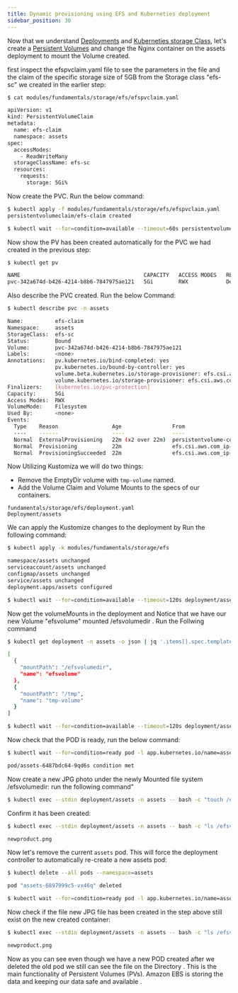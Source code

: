 ```yaml
---
title: Dynamic provisioning using EFS and Kuberneties deployment 
sidebar_position: 30
---
```


Now that we understand [Deployments](https://kubernetes.io/docs/concepts/workloads/controllers/deployment/) and [Kuberneties storage Class](https://kubernetes.io/docs/concepts/storage/storage-classes/), let's create a [Persistent Volumes](https://kubernetes.io/docs/concepts/storage/persistent-volumes/) and change the Nginx container on the assets deployment to mount the Volume created.

first inspect the efspvclaim.yaml file to see the parameters in the file and the claim of the specific storage size of 5GB from the Storage class "efs-sc" we created in the earlier step:

```bash
$ cat modules/fundamentals/storage/efs/efspvclaim.yaml 

apiVersion: v1
kind: PersistentVolumeClaim
metadata:
  name: efs-claim
  namespace: assets
spec:
  accessModes:
    - ReadWriteMany
  storageClassName: efs-sc
  resources:
    requests:
      storage: 5Gi%          
```
Now create the PVC. Run the below command:

```bash
$ kubectl apply -f modules/fundamentals/storage/efs/efspvclaim.yaml
persistentvolumeclaim/efs-claim created

$ kubectl wait --for=condition=available --timeout=60s persistentvolumeclaim/efs-claim -n assets
```

Now show the PV has been created automatically for the PVC we had created in the previous step:

```bash
$ kubectl get pv

NAME                                       CAPACITY   ACCESS MODES   RECLAIM POLICY   STATUS   CLAIM                                 STORAGECLASS   REASON   AGE
pvc-342a674d-b426-4214-b8b6-7847975ae121   5Gi        RWX            Delete           Bound    assets/efs-claim                      efs-sc                  2m33s
```
Also describe the PVC created. Run the below Command:

```bash
$ kubectl describe pvc -n assets

Name:          efs-claim
Namespace:     assets
StorageClass:  efs-sc
Status:        Bound
Volume:        pvc-342a674d-b426-4214-b8b6-7847975ae121
Labels:        <none>
Annotations:   pv.kubernetes.io/bind-completed: yes
               pv.kubernetes.io/bound-by-controller: yes
               volume.beta.kubernetes.io/storage-provisioner: efs.csi.aws.com
               volume.kubernetes.io/storage-provisioner: efs.csi.aws.com
Finalizers:    [kubernetes.io/pvc-protection]
Capacity:      5Gi
Access Modes:  RWX
VolumeMode:    Filesystem
Used By:       <none>
Events:
  Type    Reason                 Age                From                                                                               Message
  ----    ------                 ----               ----                                                                               -------
  Normal  ExternalProvisioning   22m (x2 over 22m)  persistentvolume-controller                                                        waiting for a volume to be created, either by external provisioner "efs.csi.aws.com" or manually created by system administrator
  Normal  Provisioning           22m                efs.csi.aws.com_ip-10-42-11-246.ec2.internal_1b9196ea-2586-49a6-87dd-5ce1d78c4c0d  External provisioner is provisioning volume for claim "assets/efs-claim"
  Normal  ProvisioningSucceeded  22m                efs.csi.aws.com_ip-10-42-11-246.ec2.internal_1b9196ea-2586-49a6-87dd-5ce1d78c4c0d  Successfully provisioned volume pvc-342a674d-b426-4214-b8b6-7847975ae121

```
Now Utilizing Kustomiza we will do two things:

* Remove the EmptyDir volume with `tmp-volume` named.
* Add the Volume Claim and Volume Mounts to the specs of our containers.

```kustomization
fundamentals/storage/efs/deployment.yaml
Deployment/assets
```

We can apply the Kustomize changes to the deployment by Run the following command:

```bash
$ kubectl apply -k modules/fundamentals/storage/efs

namespace/assets unchanged
serviceaccount/assets unchanged
configmap/assets unchanged
service/assets unchanged
deployment.apps/assets configured

$ kubectl wait --for=condition=available --timeout=120s deployment/assets -n assets
```
Now get the volumeMounts in the deployment and Notice that we have our new Volume "efsvolume" mounted /efsvolumedir . Run the Follwing command

```bash
$ kubectl get deployment -n assets -o json | jq '.items[].spec.template.spec.containers[].volumeMounts' 

[
  {
    "mountPath": "/efsvolumedir",
    "name": "efsvolume"
  },
  {
    "mountPath": "/tmp",
    "name": "tmp-volume"
  }
]

$ kubectl wait --for=condition=available --timeout=120s deployment/assets -n assets
```

Now check that the POD is ready, run the below command:
```bash
$ kubectl wait --for=condition=ready pod -l app.kubernetes.io/name=assets -n assets --timeout=60s

pod/assets-6487bdc64-9qd6s condition met

```
Now create a new JPG photo under the newly Mounted file system /efsvolumedir: run the following command"

```bash
$ kubectl exec --stdin deployment/assets -n assets -- bash -c "touch /efsvolumedir/newproduct.png"
```

Confirm it has been created:
```bash
$ kubectl exec --stdin deployment/assets -n assets -- bash -c "ls /efsvolumedir"

newproduct.png
```

Now let's remove the current `assets` pod. This will force the deployment controller to automatically re-create a new assets pod:

```bash
$ kubectl delete --all pods --namespace=assets

pod "assets-6897999c5-vx46q" deleted

$ kubectl wait --for=condition=ready pod -l app.kubernetes.io/name=assets -n assets --timeout=60s
```

Now check if the file new JPG file has been created in the step above still exist on the new created container:

```bash
$ kubectl exec --stdin deployment/assets -n assets -- bash -c "ls /efsvolumedir"

newproduct.png
```
Now as you can see even though we have a new POD created after we deleted the old pod we still can see the file on the Directory . This is the main functionality of Persistent Volumes (PVs). Amazon EBS is storing the data and keeping our data safe and available .




